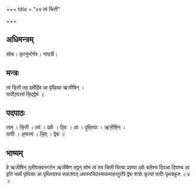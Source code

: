 +++
title = "०४ त्वं चित्ती"

+++
## अधिमन्त्रम्
सोमः। कृत्नुर्भार्गवः। गायत्री।

## मन्त्रः
त्वं चि॒त्ती तव॒ दक्षै॑र्दि॒व आ पृ॑थि॒व्या ऋ॑जीषिन् ।  
यावी॑र॒घस्य॑ चि॒द्द्वेषः॑ ॥

## पदपाठः
त्वम् । चि॒त्ती । तव॑ । दक्षैः॑ । दि॒वः । आ । पृ॒थि॒व्याः । ऋ॒जी॒षि॒न् ।  
यावीः॑ । अ॒घस्य॑ । चि॒त् । द्वेषः॑ ॥

## भाष्यम्
हे ऋजीषिन् तृतीयसवनगतेन ऋजीषेण तद्वन् सोम त्वं तव चित्ती चित्या प्रज्ञया दक्षैः बलैश्च दिवआ दिवश्च आ इति चार्थे पृथिव्या आ पृथिव्याश्च सकाशात् अवस्यचिदस्माकमाहन्तुरपि द्वेषः शत्रोः कृत्यां यावीः पृथक्कुरु ॥ ४ ॥